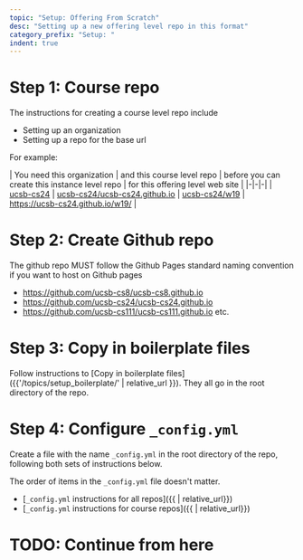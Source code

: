 ```yaml
---
topic: "Setup: Offering From Scratch"
desc: "Setting up a new offering level repo in this format"
category_prefix: "Setup: "
indent: true
---
```


# Step 1: Course repo

The instructions for creating a course level repo include 
* Setting up an organization 
* Setting up a repo for the base url

For example:

| You need this organization | and this course level repo | before you can create this instance level repo | for this offering level web site |
|-|-|-|
| [ucsb-cs24](https://github.com/ucsb-cs8) | [ucsb-cs24/ucsb-cs24.github.io](https://github.com/ucsb-cs24/ucsb-cs24.github.io) |  [ucsb-cs24/w19](https://github.com/ucsb-cs24/w19) |  <https://ucsb-cs24.github.io/w19/> | 

# Step 2: Create Github repo

The github repo MUST follow the Github Pages standard naming convention if you want to host on Github pages

* <https://github.com/ucsb-cs8/ucsb-cs8.github.io>
* <https://github.com/ucsb-cs24/ucsb-cs24.github.io>
* <https://github.com/ucsb-cs111/ucsb-cs111.github.io>
etc.


# Step 3: Copy in boilerplate files

Follow instructions to [Copy in boilerplate files]({{'/topics/setup_boilerplate/' | relative_url }}).
They all go in the root directory of the repo.

# Step 4: Configure `_config.yml`

Create a file with the name `_config.yml` in the root directory of the repo,
following both sets of instructions below.

The order of items in the `_config.yml` file doesn't matter.

* [`_config.yml` instructions for all repos]({{  | relative_url}})
* [`_config.yml` instructions for course repos]({{  | relative_url}})

# TODO: Continue from here

